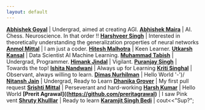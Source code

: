```yaml
---
layout: default
---
```

**[Abhishek Goyal](https://github.com/ABHISHEK-G0YAL)** | Undergrad, aimed at creating AGI.
**[Abhishek Maira](https://github.com/AbhishekMaira10)** | AI. Chess. Neuroscience. In that order !!
**[Harshveer Singh](https://github.com/llStringll)** | Interested in theoretically understanding the generalization properties of neural networks
**[Anmol Mittal](https://github.com/pulins222)** | I am just a coder.
**[Hitesh Malhotra](https://github.com/CodeWithHitesh)** | Keen Learner. 
**[Utkarsh Kansal](https://github.com/utkarshkansal17)** | Data Scientist AI Machine Learning.
**[Muhammad Tabish](https://github.com/mtabishk)** | Undergrad, Programmer.
**[Himank Jindal](https://github.com/himankjindal)** | Vigilant.
**[Puranjay Singh](https://github.com/purjaysin)** | Towards the top!
**[Ishita Nandwani](https://github.com/ishita4416)** | Always up for Learning
**[Kriti Singhal](https://github.com/Kriti-bit)** | Observant, always willing to learn.
**[Dimas Nurhilman](https://github.com/dimzt/)** | Hello World '-')/
**[Nitansh Jain](https://github.com/nitanshjain)** | Undergrad, Ready to Learn
**[Dhanika Grover](https://github.com/dhanika08)** | My first pull request 
**[Srishti Mittal](https://github.com/Chia2712)** | Perseverant and hard-working 
**[Harsh Kumar](https://github.com/TheHarshCoder)** | Hello World 
**[Prerit Agrawal]((https://github.com/preritagrawal)** | I saw Pink vent
**[Shruty Khulllar](https://github.com/shruty-khullar)** | Ready to learn
**[Karamjit Singh Bedi](https://github.com/why-kj-why)** | cout<<"Sup?";
